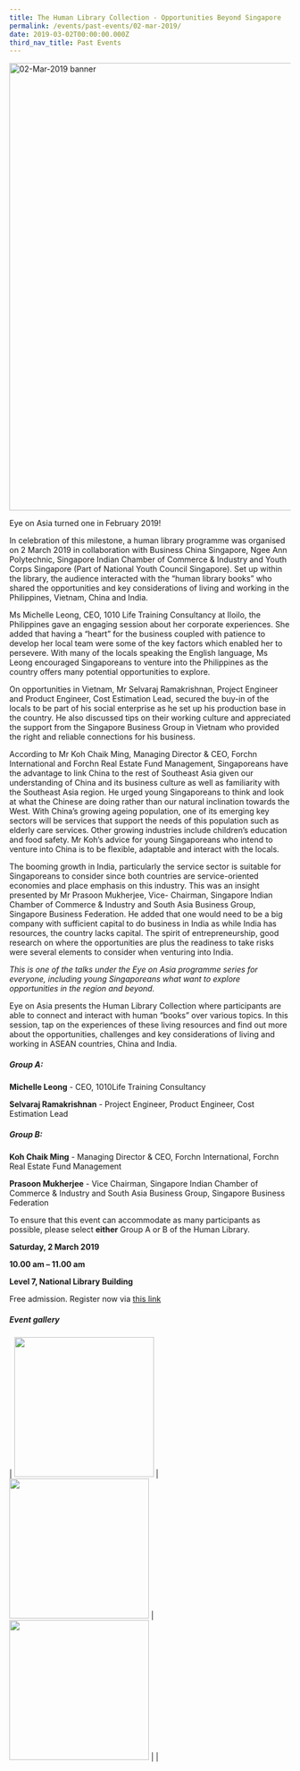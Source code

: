 ```yaml
---
title: The Human Library Collection - Opportunities Beyond Singapore
permalink: /events/past-events/02-mar-2019/
date: 2019-03-02T00:00:00.000Z
third_nav_title: Past Events
---
```



<img src="\images\past-events\02-Mar-2019\banner.jpg" alt="02-Mar-2019 banner" style="width:800px;" />

Eye on Asia turned one in February 2019!

In celebration of this milestone, a human library programme was organised on 2 March 2019 in collaboration with Business China Singapore, Ngee Ann Polytechnic, Singapore Indian Chamber of Commerce & Industry and Youth Corps Singapore (Part of National Youth Council Singapore). Set up within the library, the audience interacted with the “human library books” who shared the opportunities and key considerations of living and working in the Philippines, Vietnam, China and India.

Ms Michelle Leong, CEO, 1010 Life Training Consultancy at Iloilo, the Philippines gave an engaging session about her corporate experiences. She added that having a “heart” for the business coupled with patience to develop her local team were some of the key factors which enabled her to persevere. With many of the locals speaking the English language, Ms Leong encouraged Singaporeans to venture into the Philippines as the country offers many potential opportunities to explore.

On opportunities in Vietnam, Mr Selvaraj Ramakrishnan, Project Engineer and Product Engineer, Cost Estimation Lead, secured the buy-in of the locals to be part of his social enterprise as he set up his production base in the country. He also discussed tips on their working culture and appreciated the support from the Singapore Business Group in Vietnam who provided the right and reliable connections for his business.

According to Mr Koh Chaik Ming, Managing Director & CEO, Forchn International and Forchn Real Estate Fund Management, Singaporeans have the advantage to link China to the rest of Southeast Asia given our understanding of China and its business culture as well as familiarity with the Southeast Asia region. He urged young Singaporeans to think and look at what the Chinese are doing rather than our natural inclination towards the West. With China’s growing ageing population, one of its emerging key sectors will be services that support the needs of this population such as elderly care services. Other growing industries include children’s education and food safety. Mr Koh’s advice for young Singaporeans who intend to venture into China is to be flexible, adaptable and interact with the locals.

The booming growth in India, particularly the service sector is suitable for Singaporeans to consider since both countries are service-oriented economies and place emphasis on this industry. This was an insight presented by Mr Prasoon Mukherjee, Vice- Chairman, Singapore Indian Chamber of Commerce & Industry and South Asia Business Group, Singapore Business Federation. He added that one would need to be a big company with sufficient capital to do business in India as while India has resources, the country lacks capital. The spirit of entrepreneurship, good research on where the opportunities are plus the readiness to take risks were several elements to consider when venturing into India.

*This is one of the talks under the Eye on Asia programme series for everyone, including young Singaporeans what want to explore opportunities in the region and beyond.*

Eye on Asia presents the Human Library Collection where participants are able to connect and interact with human “books” over various topics. In this session, tap on the experiences of these living resources and find out more about the opportunities, challenges and key considerations of living and working in ASEAN countries, China and India.

##### **Group A:**

**Michelle Leong** - CEO, 1010Life Training Consultancy

**Selvaraj Ramakrishnan** - Project Engineer, Product Engineer, Cost Estimation Lead

##### **Group B:**

**Koh Chaik Ming** - Managing Director & CEO, Forchn International, Forchn Real Estate Fund Management

**Prasoon Mukherjee** - Vice Chairman, Singapore Indian Chamber of Commerce & Industry and South Asia Business Group, Singapore Business Federation

 

To ensure that this event can accommodate as many participants as possible, please select **either** Group A or B of the Human Library.

**Saturday, 2 March 2019**

**10.00 am – 11.00 am**

**Level 7, National Library Building**

Free admission. Register now via [this link](https://bit.ly/2G2p9aF)

##### **Event gallery**

| <a href="\images\past-events\02-Mar-2019\image-1.jpg"><img src="\images\past-events\02-Mar-2019\image-1.jpg" style="width:250px;" /></a> | <a href="\images\past-events\02-Mar-2019\image-2.jpg"><img src="\images\past-events\02-Mar-2019\image-2.jpg" style="width:250px;" /></a> | <a href="\images\past-events\02-Mar-2019\image-3.jpg"><img src="\images\past-events\02-Mar-2019\image-3.jpg" style="width:250px;" /></a> |
| 